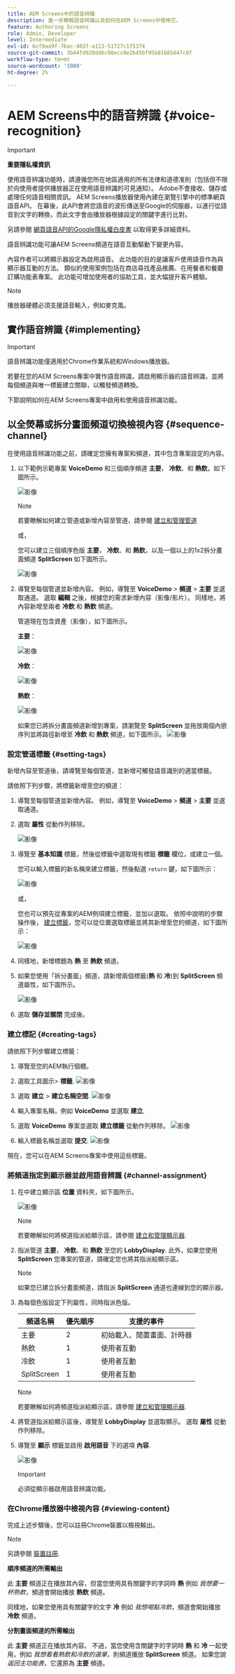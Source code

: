 ```yaml
---
title: AEM Screens中的語音辨識
description: 進一步瞭解語音辨識以及如何在AEM Screens中使用它。
feature: Authoring Screens
role: Admin, Developer
level: Intermediate
exl-id: 6cf0aa9f-7bac-403f-a113-51727c1f5374
source-git-commit: 3b44fd920dd6c98ecc0e2b45bf95b81685647c0f
workflow-type: tm+mt
source-wordcount: '1088'
ht-degree: 2%

---
```


# AEM Screens中的語音辨識 {#voice-recognition}

>[!IMPORTANT]
>
>**重要隱私權資訊**
>
>使用語音辨識功能時，請遵循您所在地區適用的所有法律和道德准則（包括但不限於向使用者提供播放器正在使用語音辨識的可見通知）。 Adobe不會接收、儲存或處理任何語音相關資訊。 AEM Screens播放器使用內建在瀏覽引擎中的標準網頁語音API。 在幕後，此API會將您語音的波形傳送至Google的伺服器，以進行從語音到文字的轉換，而此文字會由播放器根據設定的關鍵字進行比對。
>
>另請參閱 [網頁語音API的Google隱私權白皮書](https://www.google.com/chrome/privacy/whitepaper.html#speech) 以取得更多詳細資料。


語音辨識功能可讓AEM Screens頻道在語音互動驅動下變更內容。

內容作者可以將顯示器設定為啟用語音。 此功能的目的是讓客戶使用語音作為與顯示器互動的方法。 類似的使用案例包括在商店尋找產品推薦、在用餐者和餐廳訂購功能表專案。 此功能可增加使用者的協助工具，並大幅提升客戶體驗。

>[!NOTE]
>播放器硬體必須支援語音輸入，例如麥克風。

## 實作語音辨識 {#implementing}

>[!IMPORTANT]
> 語音辨識功能僅適用於Chrome作業系統和Windows播放器。

若要在您的AEM Screens專案中實作語音辨識，請啟用顯示器的語音辨識，並將每個頻道與唯一標籤建立關聯，以觸發頻道轉換。

下節說明如何在AEM Screens專案中啟用和使用語音辨識功能。

## 以全熒幕或拆分畫面頻道切換檢視內容 {#sequence-channel}

在使用語音辨識功能之前，請確定您擁有專案和頻道，其中包含專案設定的內容。

1. 以下範例示範專案 **VoiceDemo** 和三個順序頻道 **主要**， **冷飲**、和 **熱飲**，如下圖所示。

   ![影像](assets/voice-recognition/vr-1.png)

   >[!NOTE]
   >
   >若要瞭解如何建立管道或新增內容至管道，請參閱 [建立和管理管道](/help/user-guide/managing-channels.md)

   或，

   您可以建立三個順序色版 **主要**， **冷飲**、和 **熱飲**，以及一個以上的1x2拆分畫面頻道 **SplitScreen** 如下圖所示。

   ![影像](assets/voice-recognition/vr-emb-1.png)

1. 導覽至每個管道並新增內容。 例如，導覽至 **VoiceDemo** > **頻道** > **主要** 並選取通道。 選取 **編輯** 之後，根據您的需求新增內容（影像/影片）。 同樣地，將內容新增至兩者 **冷飲** 和 **熱飲** 頻道。

   管道現在包含資產（影像），如下圖所示。

   **主要**：

   ![影像](assets/voice-recognition/vr-4.png)

   **冷飲**：

   ![影像](assets/voice-recognition/vr-3.png)

   **熱飲**：

   ![影像](assets/voice-recognition/vr-2.png)

   如果您已將拆分畫面頻道新增到專案，請瀏覽至 **SplitScreen** 並拖放兩個內嵌序列並將路徑新增至 **冷飲** 和 **熱飲** 頻道，如下圖所示。
   ![影像](assets/voice-recognition/vr-emb-6.png)


### 設定管道標籤 {#setting-tags}

新增內容至管道後，請導覽至每個管道，並新增可觸發語音識別的適當標籤。

請依照下列步驟，將標籤新增至您的頻道：

1. 導覽至每個管道並新增內容。 例如，導覽至 **VoiceDemo** > **頻道** > **主要** 並選取通道。

1. 選取 **屬性** 從動作列移除。

   ![影像](assets/voice-recognition/vr-5.png)

1. 導覽至 **基本知識** 標籤，然後從標籤中選取現有標籤 **標籤** 欄位，或建立一個。

   您可以輸入標籤的新名稱來建立標籤，然後點選 `return` 鍵，如下圖所示：

   ![影像](assets/voice-recognition/vr-6.png)

   或，

   您也可以預先從專案的AEM例項建立標籤，並加以選取。 依照中說明的步驟操作後， [建立標籤](#creating-tags)，您可以從位置選取標籤並將其新增至您的頻道，如下圖所示：

   ![影像](assets/voice-recognition/vr-tag1.png)

1. 同樣地，新增標題為 **熱** 至 **熱飲** 頻道。

1. 如果您使用「拆分畫面」頻道，請新增兩個標籤(**熱** 和 **冷**)到 **SplitScreen** 頻道屬性，如下圖所示。

   ![影像](assets/voice-recognition/vr-emb-7.png)

1. 選取 **儲存並關閉** 完成後。


### 建立標記 {#creating-tags}

請依照下列步驟建立標籤：

1. 導覽至您的AEM執行個體。

1. 選取工具圖示> **標籤**.
   ![影像](assets/voice-recognition/vr-7.png)

1. 選取 **建立** > **建立名稱空間**.
   ![影像](assets/voice-recognition/vr-tag3.png)

1. 輸入專案名稱，例如 **VoiceDemo** 並選取 **建立**.

1. 選取 **VoiceDemo** 專案並選取 **建立標籤** 從動作列移除。
   ![影像](assets/voice-recognition/vr-tag4.png)

1. 輸入標籤名稱並選取 **提交**.
   ![影像](assets/voice-recognition/vr-tag5.png)

現在，您可以在AEM Screens專案中使用這些標籤。

### 將頻道指定到顯示器並啟用語音辨識 {#channel-assignment}

1. 在中建立顯示區 **位置** 資料夾，如下圖所示。

   ![影像](assets/voice-recognition/vr-loc.png)

   >[!NOTE]
   >若要瞭解如何將頻道指派給顯示區，請參閱 [建立和管理顯示器](/help/user-guide/managing-displays.md).

1. 指派管道 **主要**， **冷飲**、和 **熱飲** 至您的 **LobbyDisplay**. 此外，如果您使用 **SplitScreen** 您專案的管道，請確定您也將其指派給顯示區。

   >[!NOTE]
   >如果您已建立拆分畫面頻道，請指派 **SplitScreen** 通道也連線到您的顯示器。

1. 為每個色版設定下列屬性，同時指派色版。

   | **頻道名稱** | **優先順序** | **支援的事件** |
   |---|---|---|
   | 主要 | 2 | 初始載入、閒置畫面、計時器 |
   | 熱飲 | 1 | 使用者互動 |
   | 冷飲 | 1 | 使用者互動 |
   | SplitScreen | 1 | 使用者互動 |

   >[!NOTE]
   >
   >若要瞭解如何將頻道指派給顯示區，請參閱 [建立和管理顯示器](/help/user-guide/managing-displays.md).

1. 將管道指派給顯示區後，導覽至 **LobbyDisplay** 並選取顯示。 選取 **屬性** 從動作列移除。

1. 導覽至 **顯示** 標籤並啟用 **啟用語音** 下的選項 **內容**.

   ![影像](assets/voice-recognition/vr-disp.png)

   >[!IMPORTANT]
   >必須從顯示器啟用語音辨識功能。

### 在Chrome播放器中檢視內容 {#viewing-content}

完成上述步驟後，您可以註冊Chrome裝置以檢視輸出。

>[!NOTE]
>另請參閱 [裝置註冊](device-registration.md).

**順序頻道的所需輸出**

此 **主要** 頻道正在播放其內容，但當您使用具有關鍵字的字詞時 **熱** 例如 *我想要一杯熱飲*，頻道會開始播放 **熱飲** 頻道。

同樣地，如果您使用具有關鍵字的文字 **冷** 例如 *我想喝點冷飲*，頻道會開始播放 **冷飲** 頻道。

**分割畫面頻道的所需輸出**

此 **主要** 頻道正在播放其內容。 不過，當您使用含關鍵字的字詞時 **熱** 和 **冷** 一起使用，例如 *我想看看熱飲和冷飲的選單*，則頻道播放 **SplitScreen** 頻道。 如果您說 *返回主功能表*，它還原為 **主要** 頻道。
